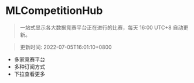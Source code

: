 # MLCompetitionHub

> 一站式显示各大数据竞赛平台正在进行的比赛，每天 16:00 UTC+8 自动更新。
  
> 更新时间: 2022-07-05T16:01:10+0800 

* 多家竞赛平台
* 多种订阅方式
* 下拉查看更多